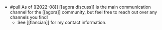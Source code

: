 - #pull As of [[2022-08]] [[agora discuss]] is the main communication channel for the [[agora]] community, but feel free to reach out over any channels you find!
  - See [[flancian]] for my contact information.
